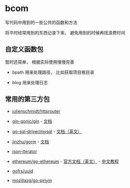 # bcom

写代码中用到的一些公共的函数和方法

将平时经常用到的东西记录下来， 避免用到的时候再找浪费时间

## 自定义函数包

暂时还简单， 根据实际使用慢慢完善

+ bpath 用来处理路径， 比如获取项目根目录

+ blog 用来处理日志

## 常用的第三方包

+ [julienschmidt/httprouter](https://github.com/julienschmidt/httprouter)

+ [gin-gonic/gin](https://github.com/gin-gonic/gin) -
[文档](https://gin-gonic.com/zh-cn/docs/)

+ [go-sql-driver/mysql](https://github.com/go-sql-driver/mysql) -
[文档（英文）](https://github.com/go-sql-driver/mysql/wiki)

+ [jinzhu/gorm](https://github.com/jinzhu/gorm) -
[文档](https://gorm.io/zh_CN/docs/)

+ [json-iterator](https://github.com/json-iterator/go)

+ [ethereum/go-ethereum](https://github.com/ethereum/go-ethereum) -
[官方文档（英文）](https://geth.ethereum.org/docs/) -
[中文教程](https://goethereumbook.org/zh/)

+ [gofrs/uuid](https://github.com/gofrs/uuid)

+ [mozillazg/go-pinyin](https://github.com/mozillazg/go-pinyin)
